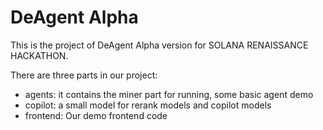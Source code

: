 DeAgent Alpha
===
This is the project of DeAgent Alpha version for SOLANA RENAISSANCE HACKATHON.

There are three parts in our project:

- agents: it contains the miner part for running, some basic agent demo 
- copilot: a small model for rerank models and copilot models
- frontend: Our demo frontend code